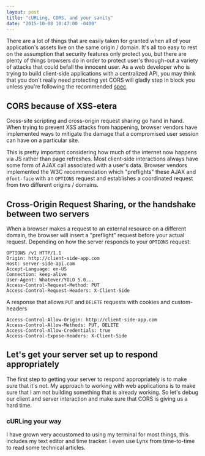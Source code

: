 ```yaml
---
layout: post
title: "cURLing, CORS, and your sanity"
date: "2015-10-08 10:47:00 -0400"
---
```


There are a lot of things that are easily taken for granted when all of
your application's assets live on the same origin / domain. It's all too
easy to rest on the assumption that security features only protect you, but
there are plenty of things browsers do in order to protect user's through-out
a variety of attacks that could befall the innocent user. As a web developer who
is trying to build client-side applications with a centralized API, you may think
that you don't really need protecting yet CORS will gladly step in block you
unless you're following the recommended [spec](http://www.w3.org/TR/cors/).

## CORS because of XSS-etera

Cross-site scripting and cross-origin request sharing go hand in hand. When trying
to prevent XSS attacks from happening, browser vendors have implemented ways to
mitigate the damage that a compromised user session can have on a particular site.

This is pretty important considering how much of the internet now happens via JS
rather than page refreshes. Most client-side interactions always have some form
of AJAX call associated with a user's data. Browser vendors implemented the W3C
recommendation which "preflights" these AJAX and `@font-face` with an `OPTIONS`
request and establishes a coordinated request from two different origins / domains.

## Cross-Origin Request Sharing, or the handshake between two servers

When a browser makes a request to an external resource on a different domain, the
browser will insert a "preflight" request before your actual request. Depending on
how the server responds to your `OPTIONS` request:

```
OPTIONS /v1 HTTP/1.1
Origin: http://client-side-app.com
Host: server-side-api.com
Accept-Language: en-US
Connection: keep-alive
User-Agent: Whatever/YOLO 5.0...
Access-Control-Request-Method: PUT
Access-Control-Request-Headers: X-Client-Side
```

A response that allows `PUT` and `DELETE` requests with cookies and custom-headers

```
Access-Control-Allow-Origin: http://client-side-app.com
Access-Control-Allow-Methods: PUT, DELETE
Access-Control-Allow-Credentials: true
Access-Control-Expose-Headers: X-Client-Side
```

## Let's get your server set up to respond appropriately

The first step to getting your server to respond appropriately is to make sure
that it's not. My approach to working with web applications is to make sure that
I am not building something that is already working. So let's debug our client
and server interaction and make sure that CORS is giving us a hard time.

### cURLing your way

I have grown very accustomed to using my terminal for most things, this includes
my text editor and time tracker. I even use Lynx from time-to-time to read some
technical articles.

